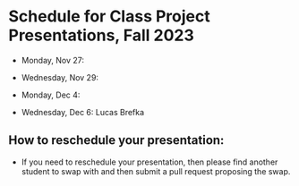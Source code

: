 # Schedule for Class Project Presentations, Fall 2023

- Monday, Nov 27:
  
- Wednesday, Nov 29:

- Monday, Dec 4:

- Wednesday, Dec 6: Lucas Brefka

## How to reschedule your presentation:
- If you need to reschedule your presentation, then please find another student to swap with and then submit a pull request proposing the swap.


